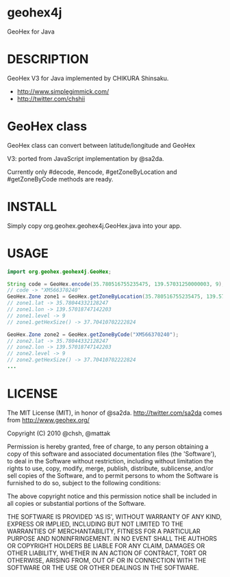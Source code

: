 # geohex4j

GeoHex for Java

# DESCRIPTION

GeoHex V3 for Java implemented by CHIKURA Shinsaku.

- http://www.simplegimmick.com/
- http://twitter.com/chshii

# GeoHex class

GeoHex class can convert between latitude/longitude and GeoHex

V3: ported from JavaScript implementation by @sa2da.

Currently only #decode, #encode, #getZoneByLocation and #getZoneByCode methods are ready.

# INSTALL

Simply copy org.geohex.geohex4j.GeoHex.java into your app.

# USAGE

```java
import org.geohex.geohex4j.GeoHex;

String code = GeoHex.encode(35.780516755235475, 139.57031250000003, 9);
// code -> "XM566370240"
GeoHex.Zone zone1 = GeoHex.getZoneByLocation(35.780516755235475, 139.57031250000003, 9);
// zone1.lat -> 35.78044332128247
// zone1.lon -> 139.57018747142203
// zone1.level -> 9
// zone1.getHexSize() -> 37.70410702222824

GeoHex.Zone zone2 = GeoHex.getZoneByCode("XM566370240");
// zone2.lat -> 35.78044332128247
// zone2.lon -> 139.57018747142203
// zone2.level -> 9
// zone2.getHexSize() -> 37.70410702222824
...
```

# LICENSE

The MIT License (MIT), in honor of @sa2da. http://twitter.com/sa2da
comes from http://www.geohex.org/

Copyright (C) 2010 @chsh, @mattak

Permission is hereby granted, free of charge, to any person obtaining
a copy of this software and associated documentation files (the
'Software'), to deal in the Software without restriction, including
without limitation the rights to use, copy, modify, merge, publish,
distribute, sublicense, and/or sell copies of the Software, and to
permit persons to whom the Software is furnished to do so, subject to
the following conditions:

The above copyright notice and this permission notice shall be
included in all copies or substantial portions of the Software.

THE SOFTWARE IS PROVIDED 'AS IS', WITHOUT WARRANTY OF ANY KIND,
EXPRESS OR IMPLIED, INCLUDING BUT NOT LIMITED TO THE WARRANTIES OF
MERCHANTABILITY, FITNESS FOR A PARTICULAR PURPOSE AND NONINFRINGEMENT.
IN NO EVENT SHALL THE AUTHORS OR COPYRIGHT HOLDERS BE LIABLE FOR ANY
CLAIM, DAMAGES OR OTHER LIABILITY, WHETHER IN AN ACTION OF CONTRACT,
TORT OR OTHERWISE, ARISING FROM, OUT OF OR IN CONNECTION WITH THE
SOFTWARE OR THE USE OR OTHER DEALINGS IN THE SOFTWARE.
